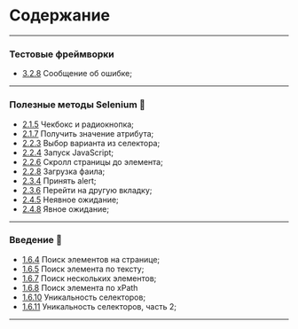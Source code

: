 # Содержание
- - -
### Тестовые фреймворки
* [3.2.8](https://github.com/petushoque/selenium_course/blob/main/3_section_(frameworks)/lesson2_step8.py) Сообщение об ошибке;
- - -
### Полезные методы Selenium &#128204;
* [2.1.5](https://github.com/petushoque/selenium_course/blob/main/2_section_(methods)/lesson1_step5.py) Чекбокс и радиокнопка;
* [2.1.7](https://github.com/petushoque/selenium_course/blob/main/2_section_(methods)/lesson1_step7.py) Получить значение атрибута;
* [2.2.3](https://github.com/petushoque/selenium_course/blob/main/2_section_(methods)/lesson2_step3.py) Выбор варианта из селектора;
* [2.2.4](https://github.com/petushoque/selenium_course/blob/main/2_section_(methods)/lesson2_step4.py) Запуск JavaScript;
* [2.2.6](https://github.com/petushoque/selenium_course/blob/main/2_section_(methods)/lesson2_step6.py) Скролл страницы до элемента;
* [2.2.8](https://github.com/petushoque/selenium_course/blob/main/2_section_(methods)/lesson2_step8.py) Загрузка фаила;
* [2.3.4](https://github.com/petushoque/selenium_course/blob/main/2_section_(methods)/lesson3_step4.py) Принять alert;
* [2.3.6](https://github.com/petushoque/selenium_course/blob/main/2_section_(methods)/lesson3_step6.py) Перейти на другую вкладку;
* [2.4.5](https://github.com/petushoque/selenium_course/blob/main/2_section_(methods)/lesson4_step5.py) Неявное ожидание;
* [2.4.8](https://github.com/petushoque/selenium_course/blob/main/2_section_(methods)/lesson4_step8.py) Явное ожидание;
- - -
### Введение &#128118;
* [1.6.4](https://github.com/petushoque/selenium_course/blob/main/1_section_(intro)/lesson6_step4.py) Поиск элементов на странице;
* [1.6.5](https://github.com/petushoque/selenium_course/blob/main/1_section_(intro)/lesson6_step5.py) Поиск элемента по тексту;
* [1.6.7](https://github.com/petushoque/selenium_course/blob/main/1_section_(intro)/lesson6_step7.py) Поиск нескольких элементов;
* [1.6.8](https://github.com/petushoque/selenium_course/blob/main/1_section_(intro)/lesson6_step8.py) Поиск элемента по xPath
* [1.6.10](https://github.com/petushoque/selenium_course/blob/main/1_section_(intro)/lesson6_step10.py) Уникальность селекторов;
* [1.6.11](https://github.com/petushoque/selenium_course/blob/main/1_section_(intro)/lesson6_step11.py) Уникальность селекторов, часть 2;
- - -